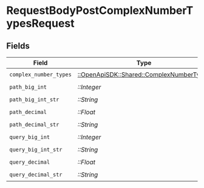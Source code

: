 # RequestBodyPostComplexNumberTypesRequest


## Fields

| Field                                                                                 | Type                                                                                  | Required                                                                              | Description                                                                           |
| ------------------------------------------------------------------------------------- | ------------------------------------------------------------------------------------- | ------------------------------------------------------------------------------------- | ------------------------------------------------------------------------------------- |
| `complex_number_types`                                                                | [::OpenApiSDK::Shared::ComplexNumberTypes](../../models/shared/complexnumbertypes.md) | :heavy_check_mark:                                                                    | N/A                                                                                   |
| `path_big_int`                                                                        | *::Integer*                                                                           | :heavy_check_mark:                                                                    | N/A                                                                                   |
| `path_big_int_str`                                                                    | *::String*                                                                            | :heavy_check_mark:                                                                    | N/A                                                                                   |
| `path_decimal`                                                                        | *::Float*                                                                             | :heavy_check_mark:                                                                    | N/A                                                                                   |
| `path_decimal_str`                                                                    | *::String*                                                                            | :heavy_check_mark:                                                                    | N/A                                                                                   |
| `query_big_int`                                                                       | *::Integer*                                                                           | :heavy_check_mark:                                                                    | N/A                                                                                   |
| `query_big_int_str`                                                                   | *::String*                                                                            | :heavy_check_mark:                                                                    | N/A                                                                                   |
| `query_decimal`                                                                       | *::Float*                                                                             | :heavy_check_mark:                                                                    | N/A                                                                                   |
| `query_decimal_str`                                                                   | *::String*                                                                            | :heavy_check_mark:                                                                    | N/A                                                                                   |
